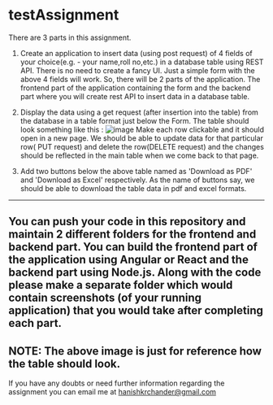 # testAssignment

There are 3 parts in this assignment.

1. Create an application to insert data (using post request) of 4 fields of your choice(e.g. - your name,roll no,etc.) in a database table using REST API.
There is no need to create a fancy UI. Just a simple form with the above 4 fields will work. So, there will be 2 parts of the application. The frontend part of the application containing the form and the backend part where you will create rest API to insert data in a database table.

2. Display the data using a get request (after insertion into the table) from the database in a table format just below the Form.
The table should look something like this :
![image](https://user-images.githubusercontent.com/41207686/214456455-d8f296cc-7a57-4077-b77d-8295e845a264.png)
Make each row clickable and it should open in a new page. We should be able to update data for that particular row( PUT request) and delete the row(DELETE request) and the changes should be reflected in the main table when we come back to that page.

3. Add two buttons below the above table named as 'Download as PDF' and 'Download as Excel' respectively. As the name of buttons say, we should be able to download the table data in pdf and excel formats.

-----------------------------------------------------------------

You can push your code in this repository and maintain 2 different folders for the frontend and backend part. You can build the frontend part of the application using Angular or React and the backend part using Node.js. Along with the code please make a separate folder which would contain screenshots (of your running application) that you would take after completing each part.
----------------------------------------------------------------

NOTE: The above image is just for reference how the table should look.
----------------------------------------------------------------

If you have any doubts or need further information regarding the assignment you can email me at hanishkrchander@gmail.com
